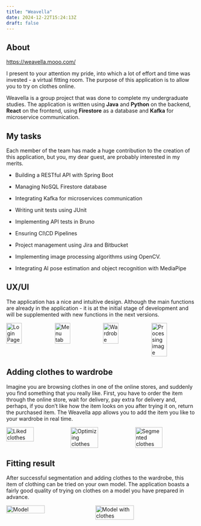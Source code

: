 ```yaml
---
title: "Weavella"
date: 2024-12-22T15:24:13Z
draft: false
---
```


## About

https://weavella.mooo.com/

I present to your attention my pride, into which a lot of effort and time was invested - a virtual fitting room. The purpose of this application is to allow you to try on clothes online.

Weavella is a group project that was done to complete my undergraduate studies. The application is written using **Java** and **Python** on the backend, **React** on the frontend, using **Firestore** as a database and **Kafka** for microservice communication.

## My tasks

Each member of the team has made a huge contribution to the creation of this application, but you, my dear guest, are probably interested in my merits.

 - Building a RESTful API with Spring Boot

 - Managing NoSQL Firestore database

 - Integrating Kafka for microservices communication

 - Writing unit tests using JUnit

 - Implementing API tests in Bruno

 - Ensuring CI\CD Pipelines

 - Project management using Jira and Bitbucket

 - Implementing image processing algorithms using OpenCV.

 - Integrating AI pose estimation and object recognition with MediaPipe

 ## UX/UI

The application has a nice and intuitive design. Although the main functions are already in the application - it is at the initial stage of development and will be supplemented with new functions in the next versions.

<div style="display: flex; gap: 10px;">
    <img src="/login_page.jpg" alt="Login Page" style="width: 35%;">
    <img src="/menu_tab.jpg" alt="Menu tab" style="width: 35%;">
    <img src="/wardrobe.jpg" alt="Wardrobe" style="width: 35%;">
    <img src="/processing_image.jpg" alt="Processing image" style="width: 35%;">
</div>

## Adding clothes to wardrobe

Imagine you are browsing clothes in one of the online stores, and suddenly you find something that you really like. First, you have to order the item through the online store, wait for delivery, pay extra for delivery and, perhaps, if you don’t like how the item looks on you after trying it on, return the purchased item. The Weavella app allows you to add the item you like to your wardrobe in real time.

<div style="display: flex; gap: 10px;">
    <img src="/liked_clothes.jpg" alt="Liked clothes" style="width: 45%;">
    <img src="/optimizing_image.jpg" alt="Optimizing clothes" style="width: 45%;">
    <img src="/segmented_clothes.jpg" alt="Segmented clothes" style="width: 45%;">
</div>

## Fitting result

After successful segmentation and adding clothes to the wardrobe, this item of clothing can be tried on your own model. The application boasts a fairly good quality of trying on clothes on a model you have prepared in advance.

<div style="display: flex; gap: 10px;">
    <img src="/model.jpg" alt="Model" style="width: 45%;">
    <img src="/with_clothes.jpg" alt="Model with clothes" style="width: 45%;">
</div>

